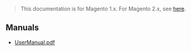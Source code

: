 <blockquote class="important">This documentation is for Magento 1.x. For Magento 2.x, see <a href="https://docs.nickolasburr.com/magento/extensions/2.x/magecroncloudfunctions/latest/">here</a>.</blockquote>

## Manuals

- [UserManual.pdf](https://docs.nickolasburr.com/magento/extensions/1.x/magecroncloudfunctions/latest/manuals/UserManual.pdf)
